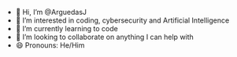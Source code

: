 - 👋 Hi, I’m @ArguedasJ
- 👀 I’m interested in coding, cybersecurity and Artificial Intelligence 
- 🌱 I’m currently learning to code 
- 💞️ I’m looking to collaborate on anything I can help with
- 😄 Pronouns: He/Him


